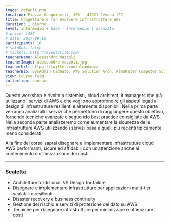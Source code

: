 ```yaml
---
image: default.png
location: Piazza Sanguinetti, 106 - 47521 Cesena (FC)
title: Progettare e far evolvere infrastrutture AWS
duration: 1 giorno
level: intermedio # base | intermedio | avanzato
# price: 145€
# date: 2017-09-10
participants: 10
# soldOut: false
# tickets: http://eventbrite.com/
teacherName: Alessandro Mazzoli
teacherImage: alessandro-mazzoli.jpg
teacherUrl: https://twitter.com/alendmazz
teacherBio: SysAdmin @ideato, AWS Solution Arch, AlmaMater Computer Science graduate @ Cesena
view: course.twig
collection: courses
---
```


Questo workshop è rivolto a sistemisti, cloud architect, it managers che già utilizzano i servizi di AWS e che vogliono approfondire gli aspetti legati al design di infrastrutture resilienti e altamente disponibili. Nella prima parte verranno analizzati i servizi che permettono di raggiungere questo obiettivo, fornendo tecniche avanzate e seguendo best practice consigliate da AWS. Nella seconda parte analizzeremo come aumentare la sicurezza delle infrastrutture AWS utilizzando i servizi base e quelli piu recenti tipicamente meno considerati

Alla fine del corso saprai disegnare e implementare infrastrutture cloud AWS performanti, sicure ed affidabili con un’attenzione anche al contenimento e ottimizzazione dei costi.

---

### Scaletta

- Architetture tradizionali VS Design for failure
- Disegnare e implementare infrastrutture per applicazioni multi-tier scalabili e resilienti
- Disaster recovery e business continuity
- Gestione del rischio e servizi di protezione del dato su AWS
- Tecniche per disegnare infrastrutture per minimizzare e ottimizzare i costi
